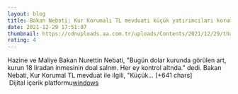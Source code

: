 ```yaml
--- 
layout: blog
title: Bakan Nebati: Kur Korumalı TL mevduatı küçük yatırımcıları korumak üzerine yapıldı
date: 2021-12-29 17:51:07
thumbnail: https://cdnuploads.aa.com.tr/uploads/Contents/2021/12/29/thumbs_b_c_45391c9cb2c925ab2efc354ead7f33ba.jpg
rating: 4
---
```

Hazine ve Maliye Bakan Nurettin Nebati, "Bugün dolar kurunda görülen art, kurun 18 liradan inmesinin doal salnm. Her ey kontrol altnda." dedi.
Bakan Nebati, Kur Korumal TL mevduat ile ilgili, "Küçük… [+641 chars]</br>&nbsp;Dijital içerik platformu<a href="https://www.techno-light.net/">windows</a>